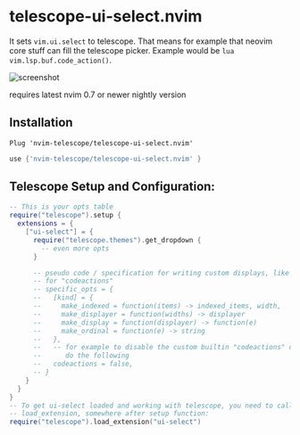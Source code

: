 # telescope-ui-select.nvim

It sets `vim.ui.select` to telescope. That means for example that neovim core
stuff can fill the telescope picker. Example would be
`lua vim.lsp.buf.code_action()`.

![screenshot](https://user-images.githubusercontent.com/66286082/154263222-ccecd75a-9b4b-410f-9843-1f300638aecf.png)

requires latest nvim 0.7 or newer nightly version

## Installation

```viml
Plug 'nvim-telescope/telescope-ui-select.nvim'
```


```lua
use {'nvim-telescope/telescope-ui-select.nvim' }
```

## Telescope Setup and Configuration:

```lua
-- This is your opts table
require("telescope").setup {
  extensions = {
    ["ui-select"] = {
      require("telescope.themes").get_dropdown {
        -- even more opts
      }

      -- pseudo code / specification for writing custom displays, like the one
      -- for "codeactions"
      -- specific_opts = {
      --   [kind] = {
      --     make_indexed = function(items) -> indexed_items, width,
      --     make_displayer = function(widths) -> displayer
      --     make_display = function(displayer) -> function(e)
      --     make_ordinal = function(e) -> string
      --   },
      --   -- for example to disable the custom builtin "codeactions" display
      --      do the following
      --   codeactions = false,
      -- }
    }
  }
}
-- To get ui-select loaded and working with telescope, you need to call
-- load_extension, somewhere after setup function:
require("telescope").load_extension("ui-select")
```
